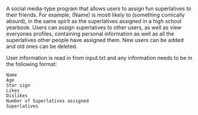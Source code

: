 A social media-type program that allows users to assign fun superlatives to their friends. For example, (Name) is mostl likely to (something comically absurd), in the same spirit as the superlatives assigned in a high school yearbook. Users can assign superlatives to other users, as well as view everyones profiles, containing personal information as well as all the superlatives other people have assigned them. New users can be added and old ones can be deleted. 

User information is read in from input.txt and any information needs to be in the following format:
```
Name
Age
Star sign
Likes
Dislikes
Number of Superlatives assigned
Superlatives
```
